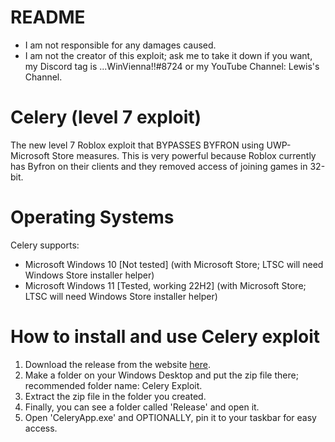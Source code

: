 # README
- I am not responsible for any damages caused.
- I am not the creator of this exploit; ask me to take it down if you want, my Discord tag is ...WinVienna!!#8724 or my YouTube Channel: Lewis's Channel.

# Celery (level 7 exploit)
The new level 7 Roblox exploit that BYPASSES BYFRON using UWP-Microsoft Store measures. This is very powerful because Roblox currently has Byfron on their clients and they removed access of joining games in 32-bit.

# Operating Systems
Celery supports:

- Microsoft Windows 10 [Not tested] (with Microsoft Store; LTSC will need Windows Store installer helper)
- Microsoft Windows 11 [Tested, working 22H2] (with Microsoft Store; LTSC will need Windows Store installer helper)

# How to install and use Celery exploit
1. Download the release from the website [here](https://google.com).
2. Make a folder on your Windows Desktop and put the zip file there; recommended folder name: Celery Exploit.
3. Extract the zip file in the folder you created.
4. Finally, you can see a folder called 'Release' and open it.
5. Open 'CeleryApp.exe' and OPTIONALLY, pin it to your taskbar for easy access.

